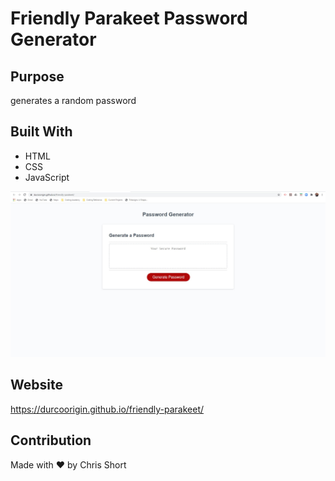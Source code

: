# Friendly Parakeet Password Generator

## Purpose
generates a random password

## Built With
* HTML
* CSS
* JavaScript

![](./assets/images/screenshot.jpg)

## Website
https://durcoorigin.github.io/friendly-parakeet/

## Contribution
Made with ❤️ by Chris Short
